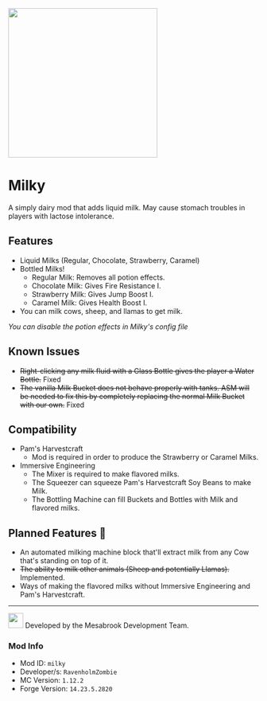 <img src="https://i.ibb.co/1z7j1WR/logo.png" width=300>

# Milky
A simply dairy mod that adds liquid milk. May cause stomach troubles in players with lactose intolerance.

## Features
* Liquid Milks (Regular, Chocolate, Strawberry, Caramel)
* Bottled Milks!
  * Regular Milk: Removes all potion effects.
  * Chocolate Milk: Gives Fire Resistance I.
  * Strawberry Milk: Gives Jump Boost I.
  * Caramel Milk: Gives Health Boost I.
* You can milk cows, sheep, and llamas to get milk.

<i>You can disable the potion effects in Milky's config file</i>

## Known Issues
* ~~Right-clicking any milk fluid with a Glass Bottle gives the player a Water Bottle.~~ Fixed
* ~~The vanilla Milk Bucket does not behave properly with tanks. ASM will be needed to fix this by completely replacing the normal Milk Bucket with our own.~~ Fixed

## Compatibility
* Pam's Harvestcraft
  * Mod is required in order to produce the Strawberry or Caramel Milks.
* Immersive Engineering
  * The Mixer is required to make flavored milks.
  * The Squeezer can squeeze Pam's Harvestcraft Soy Beans to make Milk.
  * The Bottling Machine can fill Buckets and Bottles with Milk and flavored milks.

## Planned Features 👀
* An automated milking machine block that'll extract milk from any Cow that's standing on top of it.
* ~~The ability to milk other animals (Sheep and potentially Llamas).~~ Implemented.
* Ways of making the flavored milks without Immersive Engineering and Pam's Harvestcraft.

<hr>
<img src="https://i.ibb.co/Bw3xYZj/new-logo.png" width=30> Developed by the Mesabrook Development Team.

### Mod Info
* Mod ID: `milky`
* Developer/s: `RavenholmZombie`
* MC Version: `1.12.2`
* Forge Version: `14.23.5.2820`

